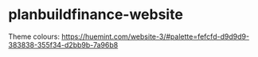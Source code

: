 # planbuildfinance-website

Theme colours: https://huemint.com/website-3/#palette=fefcfd-d9d9d9-383838-355f34-d2bb9b-7a96b8
